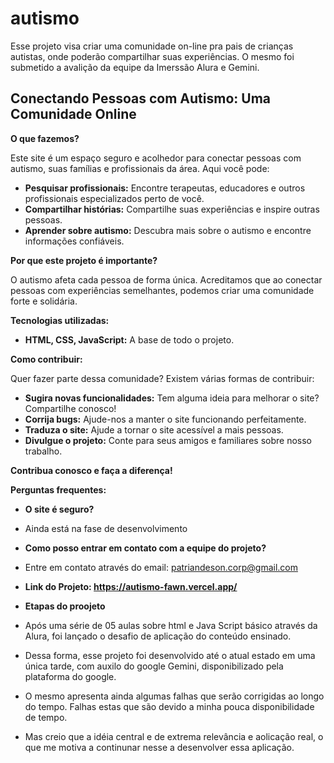 # autismo
Esse projeto visa criar uma comunidade on-line pra pais de crianças autistas, onde poderão compartilhar suas experiências. O mesmo foi submetido a avalição da equipe da Imerssão Alura e Gemini.
## **Conectando Pessoas com Autismo: Uma Comunidade Online**

**O que fazemos?**

Este site é um espaço seguro e acolhedor para conectar pessoas com autismo, suas famílias e profissionais da área. Aqui você pode:

* **Pesquisar profissionais:** Encontre terapeutas, educadores e outros profissionais especializados perto de você.
* **Compartilhar histórias:** Compartilhe suas experiências e inspire outras pessoas.
* **Aprender sobre autismo:** Descubra mais sobre o autismo e encontre informações confiáveis.

**Por que este projeto é importante?**

O autismo afeta cada pessoa de forma única. Acreditamos que ao conectar pessoas com experiências semelhantes, podemos criar uma comunidade forte e solidária.

**Tecnologias utilizadas:**

* **HTML, CSS, JavaScript:** A base de todo o projeto.

**Como contribuir:**

Quer fazer parte dessa comunidade? Existem várias formas de contribuir:

* **Sugira novas funcionalidades:** Tem alguma ideia para melhorar o site? Compartilhe conosco!
* **Corrija bugs:** Ajude-nos a manter o site funcionando perfeitamente.
* **Traduza o site:** Ajude a tornar o site acessível a mais pessoas.
* **Divulgue o projeto:** Conte para seus amigos e familiares sobre nosso trabalho.

**Contribua conosco e faça a diferença!**

**Perguntas frequentes:**
* **O site é seguro?**
* Ainda está na fase de desenvolvimento
* **Como posso entrar em contato com a equipe do projeto?**
* Entre em contato através do email: patriandeson.corp@gmail.com
* **Link do Projeto: https://autismo-fawn.vercel.app/**

* **Etapas do proojeto**
* Após uma série de 05 aulas sobre html e Java Script básico através da Alura, foi lançado o desafio de aplicação do conteúdo ensinado.
* Dessa forma, esse projeto foi desenvolvido até o atual estado em uma única tarde, com auxilo do google Gemini, disponibilizado pela plataforma do google.
* O mesmo apresenta ainda algumas falhas que serão corrigidas ao longo do tempo. Falhas estas que são devido a minha pouca disponibilidade de tempo.
* Mas creio que a idéia central e de extrema relevância e aolicação real, o que me motiva a continunar nesse a desenvolver essa aplicação.
